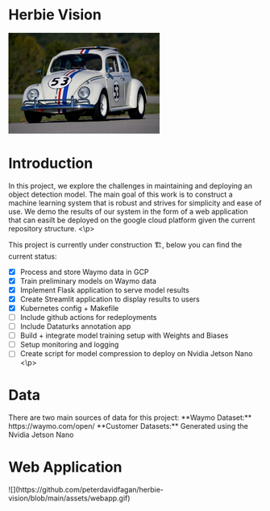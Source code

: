# Herbie Vision
<p float="left">
  <img src="assets/herbie.jpg" width="300">
</p>

<H1>Introduction</H1>
<p>
In this project, we explore the challenges in maintaining and deploying an object detection model. The main goal of this work is to construct a machine learning system that is robust and strives for simplicity and ease of use. We demo the results of our system in the form of a web application that can easilt be deployed on the google cloud platform given the current repository structure.
<\p>
  
<p>  
This project is currently under construction 🏗, below you can find the current status:

- [x] Process and store Waymo data in GCP
- [x] Train preliminary models on Waymo data
- [x] Implement Flask application to serve model results
- [x] Create Streamlit application to display results to users
- [x] Kubernetes config + Makefile
- [ ] Include github actions for redeployments
- [ ] Include Dataturks annotation app 
- [ ] Build + integrate model training setup with Weights and Biases
- [ ] Setup monitoring and logging
- [ ] Create script for model compression to deploy on Nvidia Jetson Nano
<\p>

<H1>Data</H1>
There are two main sources of data for this project:
**Waymo Dataset:** https://waymo.com/open/
**Customer Datasets:** Generated using the Nvidia Jetson Nano

<H1>Web Application</H1>
![](https://github.com/peterdavidfagan/herbie-vision/blob/main/assets/webapp.gif)
